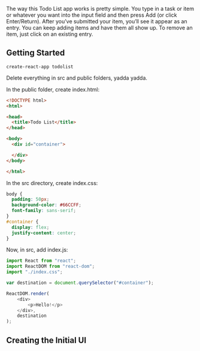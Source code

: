 The way this Todo List app works is pretty simple. You type in a task or item or whatever you want into the input field and then press Add (or click Enter/Return). After you’ve submitted your item, you’ll see it appear as an entry. You can keep adding items and have them all show up. To remove an item, just click on an existing entry.

## Getting Started
```console
create-react-app todolist
```

Delete everything in src and public folders, yadda yadda.

In the public folder, create index.html:

```html
<!DOCTYPE html>
<html>

<head>
  <title>Todo List</title>
</head>

<body>
  <div id="container">

  </div>
</body>

</html>
```

In the src directory, create index.css:

```css
body {
  padding: 50px;
  background-color: #66CCFF;
  font-family: sans-serif;
}
#container {
  display: flex;
  justify-content: center;
}
```

Now, in src, add index.js:

```javascript
import React from "react";
import ReactDOM from "react-dom";
import "./index.css";

var destination = document.querySelector("#container");

ReactDOM.render(
    <div>
        <p>Hello!</p>
    </div>,
    destination
);
```

## Creating the Initial UI